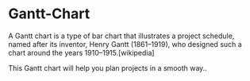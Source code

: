 # Gantt-Chart
A Gantt chart is a type of bar chart that illustrates a project schedule, named after its inventor, Henry Gantt (1861–1919), 
who designed such a chart around the years 1910–1915.[wikipedia]

This Gantt chart will help you plan projects in a smooth way..

